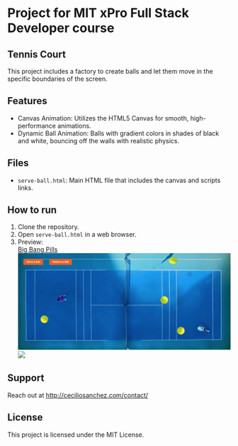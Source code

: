 # Project for MIT xPro Full Stack Developer course

## Tennis Court

This project includes a factory to create balls and let them move in the specific boundaries of the screen. 

## Features

- Canvas Animation: Utilizes the HTML5 Canvas for smooth, high-performance animations.
- Dynamic Ball Animation: Balls with gradient colors in shades of black and white, bouncing off the walls with realistic physics.

## Files

- `serve-ball.html`: Main HTML file that includes the canvas and scripts links.

## How to run

1. Clone the repository.
2. Open `serve-ball.html` in a web browser.
3. Preview: </br>
   <a href="https://ceciliosanchez.com/github/xpro/big_bang_pills/bigBang.html" target="_blank">Big Bang Pills![Animation Screenshot](img/screenshot.png)</a>
   <img src="PacMan1.png">

## Support

Reach out at http://ceciliosanchez.com/contact/

## License

This project is licensed under the MIT License.
